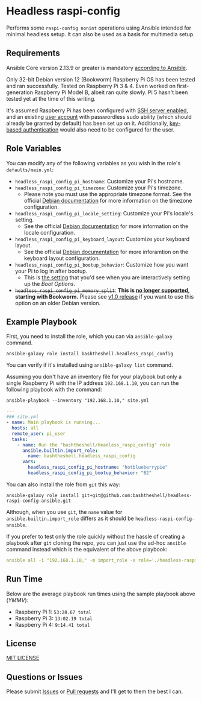 Headless raspi-config
=========

Performs some `raspi-config nonint` operations using Ansible intended for minimal headless setup. It can also be used as a basis for multimedia setup.

Requirements
------------

Ansible Core version 2.13.9 or greater is mandatory [according to Ansible](https://github.com/ansible/ansible-hub-ui/blob/a71e7de445c05f4f193650c5daa867df255fa0b0/src/containers/landing/landing-page.tsx#L75). 

Only 32-bit Debian version 12 (Bookworm) Raspberry Pi OS has been tested and ran successfully. Tested on Raspberry Pi 3 & 4. Even worked on first-generation Raspberry Pi Model B, albeit ran quite slowly. Pi 5 hasn't been tested yet at the time of this writing.

It's assumed Raspberry Pi has been configured with [SSH server enabled](https://www.raspberrypi.com/documentation/computers/remote-access.html#enabling-the-server), and an existing [user account](https://www.raspberrypi.com/documentation/computers/remote-access.html#enabling-the-server) with passwordless sudo ability (which should already be granted by default) has been set up on it. Additionally, [key-based authentication](https://www.raspberrypi.com/documentation/computers/configuration.html#using-key-based-authentication) would also need to be configured for the user.

Role Variables
--------------

You can modify any of the following variables as you wish in the role's `defaults/main.yml`:

- `headless_raspi_config_pi_hostname`: Customize your Pi's hostname. 
- `headless_raspi_config_pi_timezone`: Customize your Pi's timezone. 
  - Please note you must use the appropriate timezone format. See the official [Debian documentation](https://wiki.debian.org/TimeZoneChanges) for more information on the timezone configuration.
- `headless_raspi_config_pi_locale_setting`: Customize your Pi's locale's setting. 
  - See the official [Debian documentation](https://wiki.debian.org/Locale) for more information on the locale configuration. 
- `headless_raspi_config_pi_keyboard_layout`: Customize your keyboard layout. 
  - See the official [Debian documentation](https://wiki.debian.org/Keyboard) for more inforamtion on the keyboard layout configuration.
- `headless_raspi_config_pi_bootup_behavior`:	 Customize how you want your Pi to log in after bootup. 
  - This is [the setting](https://github.com/RPi-Distro/raspi-config/blob/408bde537671de6df2d9b91564e67132f98ffa71/raspi-config#L1395-L1398) that you'd see when you are interactively setting up the *Boot Options*.
- ~~`headless_raspi_config_pi_memory_split`~~: **This is [no longer supported](https://github.com/RPi-Distro/raspi-config/commit/1089abb821ee0f32c8451fcd62b9df88f047ea01), starting with Bookworm.** Please see [v1.0 release](https://github.com/bashtheshell/headless-raspi-config-ansible/tree/87186c4a4838527c579531967547774d31cb767d) if you want to use this option on an older Debian version.


Example Playbook
----------------

First, you need to install the role, which you can via `ansible-galaxy` command.

`ansible-galaxy role install bashtheshell.headless_raspi_config`

You can verify if it's installed using `ansible-galaxy list` command.

Assuming you don't have an inventory file for your playbook but only a single Raspberry Pi with the IP address `192.168.1.10`, you can run the following playbook with the command:

`ansible-playbook --inventory "192.168.1.10," site.yml`

```yaml
---
### site.yml
- name: Main playbook is running...
  hosts: all
  remote_user: pi_user
  tasks:
    - name: Run the "bashtheshell/headless_raspi_config" role
      ansible.builtin.import_role:
        name: bashtheshell.headless_raspi_config
      vars:
        headless_raspi_config_pi_hostname: "hotblueberrypie"
        headless_raspi_config_pi_bootup_behavior: "B2"
```

You can also install the role from `git` this way:

`ansible-galaxy role install git+git@github.com:bashtheshell/headless-raspi-config-ansible.git`

Although, when you use `git`, the `name` value for `ansible.builtin.import_role` differs as it should be `headless-raspi-config-ansible`.


If you prefer to test only the role quickly without the hassle of creating a playbook after `git` cloning the repo, you can just use the ad-hoc `ansible` command instead which is the equivalent of the above playbook:

```yaml
ansible all -i "192.168.1.10," -m import_role -a role='./headless-raspi-config-ansible' -u pi_user -e headless_raspi_config_pi_hostname="hotblueberrypie" -e headless_raspi_config_pi_bootup_behavior="B2"
```


Run Time
--------

Below are the average playbook run times using the sample playbook above (*YMMV*):

- Raspberry Pi 1: `53:28.67 total`
- Raspberry Pi 3: `13:02.19 total`
- Raspberry Pi 4: `9:14.41 total`


License
-------

[MIT LICENSE](./LICENSE)


Questions or Issues
------------------

Please submit [Issues](https://github.com/bashtheshell/headless-raspi-config-ansible/issues) or [Pull requests](https://github.com/bashtheshell/headless-raspi-config-ansible/pulls) and I'll get to them the best I can.
